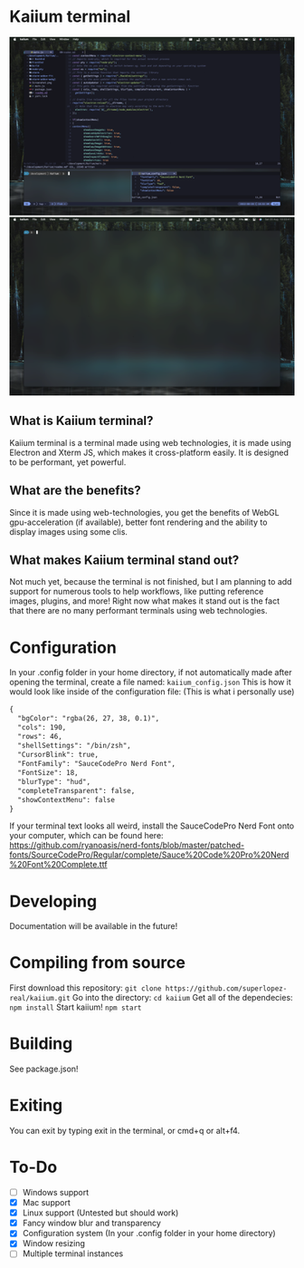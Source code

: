 # Kaiium terminal

![alt text](https://github.com/FormalSnake/kaiium/blob/master/Screenshot.png?raw=true)
![alt text](https://github.com/FormalSnake/kaiium/blob/master/Screenshot1.png?raw=true)

## What is Kaiium terminal?

Kaiium terminal is a terminal made using web technologies, it is made using Electron and Xterm JS, which makes it cross-platform easily. It is designed to be performant, yet powerful.

## What are the benefits?

Since it is made using web-technologies, you get the benefits of WebGL gpu-acceleration (if available), better font rendering and the ability to display images using some clis.

## What makes Kaiium terminal stand out?

Not much yet, because the terminal is not finished, but I am planning to add support for numerous tools to help workflows, like putting reference images, plugins, and more! Right now what makes it stand out is the fact that there are no many performant terminals using web technologies.

# Configuration

In your .config folder in your home directory, if not automatically made after opening the terminal, create a file named: `kaiium_config.json`
This is how it would look like inside of the configuration file:
(This is what i personally use)

    {
      "bgColor": "rgba(26, 27, 38, 0.1)",
      "cols": 190,
      "rows": 46,
      "shellSettings": "/bin/zsh",
      "CursorBlink": true,
      "FontFamily": "SauceCodePro Nerd Font",
      "FontSize": 18,
      "blurType": "hud",
      "completeTransparent": false,
      "showContextMenu": false
    }

If your terminal text looks all weird, install the SauceCodePro Nerd Font onto your computer, which can be found here: https://github.com/ryanoasis/nerd-fonts/blob/master/patched-fonts/SourceCodePro/Regular/complete/Sauce%20Code%20Pro%20Nerd%20Font%20Complete.ttf

# Developing

Documentation will be available in the future!

# Compiling from source

First download this repository: `git clone https://github.com/superlopez-real/kaiium.git`
Go into the directory: `cd kaiium`
Get all of the dependecies: `npm install`
Start kaiium! `npm start`

# Building

See package.json!

# Exiting

You can exit by typing exit in the terminal, or cmd+q or alt+f4.

# To-Do

- [ ] Windows support
- [x] Mac support
- [x] Linux support (Untested but should work)
- [x] Fancy window blur and transparency
- [x] Configuration system (In your .config folder in your home directory)
- [x] Window resizing
- [ ] Multiple terminal instances
